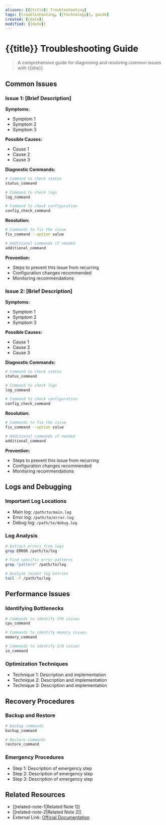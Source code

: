 ```yaml
---
aliases: [{{title}} Troubleshooting]
tags: [troubleshooting, {{technology}}, guide]
created: {{date}}
modified: {{date}}
---
```


# {{title}} Troubleshooting Guide

> A comprehensive guide for diagnosing and resolving common issues with {{title}}

## Common Issues

### Issue 1: [Brief Description]

**Symptoms:**
- Symptom 1
- Symptom 2
- Symptom 3

**Possible Causes:**
- Cause 1
- Cause 2
- Cause 3

**Diagnostic Commands:**
```bash
# Command to check status
status_command

# Command to check logs
log_command

# Command to check configuration
config_check_command
```

**Resolution:**
```bash
# Commands to fix the issue
fix_command --option value

# Additional commands if needed
additional_command
```

**Prevention:**
- Steps to prevent this issue from recurring
- Configuration changes recommended
- Monitoring recommendations

### Issue 2: [Brief Description]

**Symptoms:**
- Symptom 1
- Symptom 2
- Symptom 3

**Possible Causes:**
- Cause 1
- Cause 2
- Cause 3

**Diagnostic Commands:**
```bash
# Command to check status
status_command

# Command to check logs
log_command

# Command to check configuration
config_check_command
```

**Resolution:**
```bash
# Commands to fix the issue
fix_command --option value

# Additional commands if needed
additional_command
```

**Prevention:**
- Steps to prevent this issue from recurring
- Configuration changes recommended
- Monitoring recommendations

## Logs and Debugging

### Important Log Locations
- Main log: `/path/to/main.log`
- Error log: `/path/to/error.log`
- Debug log: `/path/to/debug.log`

### Log Analysis

```bash
# Extract errors from logs
grep ERROR /path/to/log

# Find specific error patterns
grep "pattern" /path/to/log

# Analyze recent log entries
tail -f /path/to/log
```

## Performance Issues

### Identifying Bottlenecks

```bash
# Commands to identify CPU issues
cpu_command

# Commands to identify memory issues
memory_command

# Commands to identify I/O issues
io_command
```

### Optimization Techniques

- Technique 1: Description and implementation
- Technique 2: Description and implementation
- Technique 3: Description and implementation

## Recovery Procedures

### Backup and Restore

```bash
# Backup commands
backup_command

# Restore commands
restore_command
```

### Emergency Procedures

- Step 1: Description of emergency step
- Step 2: Description of emergency step
- Step 3: Description of emergency step

## Related Resources

- [[related-note-1|Related Note 1]]
- [[related-note-2|Related Note 2]]
- External Link: [Official Documentation](https://example.com)